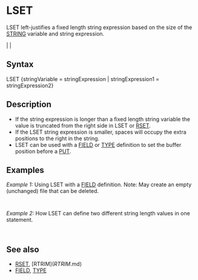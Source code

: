 # LSET

LSET left-justifies a fixed length string expression based on the size of the [STRING](STRING.md) variable and string expression.

  

|  |

## Syntax

LSET {stringVariable = stringExpression | stringExpression1 = stringExpression2}
  

## Description

* If the string expression is longer than a fixed length string variable the value is truncated from the right side in LSET or [RSET](RSET.md).
* If the LSET string expression is smaller, spaces will occupy the extra positions to the right in the string.
* LSET can be used with a [FIELD](FIELD.md) or [TYPE](TYPE.md) definition to set the buffer position before a [PUT](PUT.md).

  

## Examples

*Example 1:* Using LSET with a [FIELD](FIELD.md) definition. Note: May create an empty (unchanged) file that can be deleted.

``` [OPEN](OPEN.md) "testfile.dat" FOR [RANDOM](RANDOM.md) AS #1 [LEN](LEN.md) = 15 [FIELD](FIELD.md) 1, 6 [AS](AS.md) a$, 9 [AS](AS.md) other$ [FIELD](FIELD.md) 1, 2 [AS](AS.md) b$, 13 [AS](AS.md) another$ LSET a$ = "1234567890" LSET other$ = "1234567890" [PRINT](PRINT.md) a$, b$, other$, another$ [CLOSE](CLOSE.md) #1   
```

``` 123456            12         123456789     3456123456789  
```

  

*Example 2:* How LSET can define two different string length values in one statement.

```   [TYPE](TYPE.md) ninestring head [AS](AS.md) [STRING](STRING.md) * 9 [END TYPE](END TYPE.md)  [TYPE](TYPE.md) fivestring head AS [STRING](STRING.md) * 5 [END TYPE](END TYPE.md)  [DIM](DIM.md) me [AS](AS.md) ninestring, you [AS](AS.md) fivestring me.head = "ACHES NOT" [CLS](CLS.md)  LSET you.head = me.head [PRINT](PRINT.md) "me.head: "; me.head [PRINT](PRINT.md) "you.head: "; you.head  
```

``` me.head: ACHES NOT you.head: ACHES  
```

  

## See also

* [RSET](RSET.md), [RTRIM$](RTRIM$.md)
* [FIELD](FIELD.md), [TYPE](TYPE.md)

  
